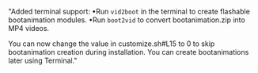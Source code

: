 "Added terminal support:
•Run `vid2boot` in the terminal to create flashable bootanimation modules.
•Run `boot2vid` to convert bootanimation.zip into MP4 videos.

You can now change the value in customize.sh#L15 to 0 to skip bootanimation creation during installation. You can create bootanimations later using Terminal."
